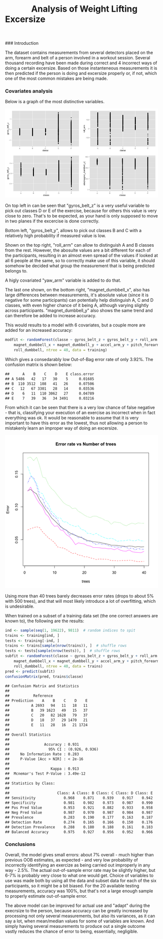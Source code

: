 

# &nbsp;&nbsp;&nbsp;&nbsp;&nbsp;&nbsp;&nbsp;&nbsp;&nbsp;&nbsp;&nbsp;&nbsp;&nbsp;Analysis of Weight Lifting Excersize

<br>
<br>
### Introduction

The dataset contains measurements from several detectors placed on the arm, forearm and belt of a person involved in a workout session. Several thousand recording have been made during correct and 4 incorrect ways of doing a certain excersize. Based on those instanteneous measurements it is then predicted if the person is doing and excersize properly or, if not, which one of the most common mistakes are being made.

### Covariates analysis

Below is a graph of the most distinctive variables.

![plot of chunk unnamed-chunk-2](figure/unnamed-chunk-2.png) 

On top left in can be seen that "gyros_belt_z" is a very useful variable to pick out classes D or E of the exercise, because for others this value is very close to zero. That's to be expected, as your hand is only supposed to move in two planes if the excercise is done correctly.

Bottom left, "gyros_belt_y", allows to pick out classes B and C with a relatively high probability if measured value is low.

Shown on the top right, "roll_arm" can allow to distinguish A and B classes from the rest. However, the abosulte values are a bit different for each of the participants, resulting in an almost even spread of the values if looked at all 6 people at the same, so to correctly make use of this variable, it should somehow be decided what group the measurement that is being predicted belongs to. 

A higly covariated "yaw_arm" variable is added to do that.

The last one shown, on the bottom right, "magnet_dumbbell_x", also has large differences between measurements, it's absolute value (since it is negative for some participants) can potentially help distinguish A, C and D classes, with even higher chance of it being A, although varying slightly across participants. "magnet_dumbbell_y" also shows the same trend and can therefore be added to increase accuracy.


This would results to a model with 6 covariates, but a couple more are added for an increased accuracy:

```r
modfit <- randomForest(classe ~ gyros_belt_z + gyros_belt_y + roll_arm + yaw_arm + 
    magnet_dumbbell_x + magnet_dumbbell_y + accel_arm_y + pitch_forearm + yaw_forearm + 
    roll_dumbbell, ntree = 40, data = training)
```

Which gives a consedarably low Out-of-Bag error rate of only 3.92%. The confusion matrix is shown below:

```
##      A    B    C    D    E class.error
## A 5486   42   17   30    5     0.01685
## B  110 3512  108   41   26     0.07506
## C   12   67 3301   28   14     0.03536
## D    6   11  110 3062   27     0.04789
## E    7   39   36   34 3491     0.03216
```

From which it can be seen that there is a very low chance of false negative - that is, classifying your execution of an exercise as incorrect when in fact everything was ok. It would be reasonable to assume that it is very important to have this error as the lowest, thus not allowing a person to mistakenly learn an improper way of doing an excersize.  

![plot of chunk unnamed-chunk-5](figure/unnamed-chunk-5.png) 

Using more than 40 trees barely decreases error rates (drops to about 5% with 500 trees), and that will most likely introduce a lot of overfitting, which is undesirable.

When trained on a subset of a training data set (the one correct answers are known to), the following are the results:

```r
ind <- sample(seq(1, 19622), 9811)  # random indices to spit
trains <- training[ind, ]
tests <- training[-ind, ]
trains <- trains[sample(nrow(trains)), ]  # shuffle rows
tests <- tests[sample(nrow(tests)), ]  # shuffle rows
subfit <- randomForest(classe ~ gyros_belt_z + gyros_belt_y + roll_arm + yaw_arm + 
    magnet_dumbbell_x + magnet_dumbbell_y + accel_arm_y + pitch_forearm + yaw_forearm + 
    roll_dumbbell, ntree = 40, data = trains)
pred <- predict(subfit)
confusionMatrix(pred, trains$classe)
```

```
## Confusion Matrix and Statistics
## 
##           Reference
## Prediction    A    B    C    D    E
##          A 2693   94   11   18   11
##          B   39 1623   49   15   37
##          C   20   82 1628   79   37
##          D   18   37   29 1470   21
##          E   11   28   16   21 1724
## 
## Overall Statistics
##                                         
##                Accuracy : 0.931         
##                  95% CI : (0.926, 0.936)
##     No Information Rate : 0.283         
##     P-Value [Acc > NIR] : < 2e-16       
##                                         
##                   Kappa : 0.913         
##  Mcnemar's Test P-Value : 3.49e-12      
## 
## Statistics by Class:
## 
##                      Class: A Class: B Class: C Class: D Class: E
## Sensitivity             0.968    0.871    0.939    0.917    0.942
## Specificity             0.981    0.982    0.973    0.987    0.990
## Pos Pred Value          0.953    0.921    0.882    0.933    0.958
## Neg Pred Value          0.987    0.970    0.987    0.984    0.987
## Prevalence              0.283    0.190    0.177    0.163    0.187
## Detection Rate          0.274    0.165    0.166    0.150    0.176
## Detection Prevalence    0.288    0.180    0.188    0.161    0.183
## Balanced Accuracy       0.975    0.927    0.956    0.952    0.966
```

### Conclusions

Overall, the model gives small errors: about 7% overall - much higher than previous OOB estimates, as expected - and very low probability of incorrectly identifying an exercize as being carried out improperly in any way - 2.5%. The actual out-of-sample error rate may be slightly higher, but 6-7% is probably very close to what one would get. Choice of variables to use was made both by using all the data and subset data for each of the six participants, so it might be a bit biased. For the 20 available testing measurements, accuracy was 100%, but that's not a large enough sample to properly estimate out-of-sample error.

The above model can be improved for actual use and "adapt" during the execrsize to the person, because accuracy can be greatly increased by processing not only several measurements, but also its variances, as it can say a lot, when mean/median values for some of variables are known. And simply having several measurements to produce out a single outcome vastly reduces the chance of error to being, essentially, negligible.

